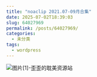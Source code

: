 ```yaml
---
title: "noaclip 2021.07-09月合集"
date: 2025-07-02T18:39:03
slug: 64027969
permalink: /posts/64027969/
categories:
  - 未分类
tags:
  - wordpress
---
```


![图片[1]-歪歪的耽美资源站](/images/wp/64027969-09fd872c.jpg)

